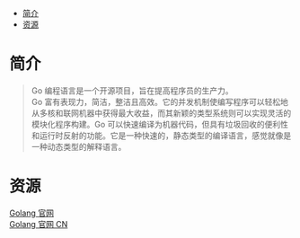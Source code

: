 <!-- TOC -->

- [简介](#%e7%ae%80%e4%bb%8b)
- [资源](#%e8%b5%84%e6%ba%90)

<!-- /TOC -->

# 简介

> Go 编程语言是一个开源项目，旨在提高程序员的生产力。<br>
> Go 富有表现力，简洁，整洁且高效。它的并发机制使编写程序可以轻松地从多核和联网机器中获得最大收益，而其新颖的类型系统则可以实现灵活的模块化程序构建。Go 可以快速编译为机器代码，但具有垃圾回收的便利性和运行时反射的功能。它是一种快速的，静态类型的编译语言，感觉就像是一种动态类型的解释语言。

# 资源

[Golang 官网](https://golang.org/)<br>
[Golang 官网 CN](https://golang.google.cn/)<br>

